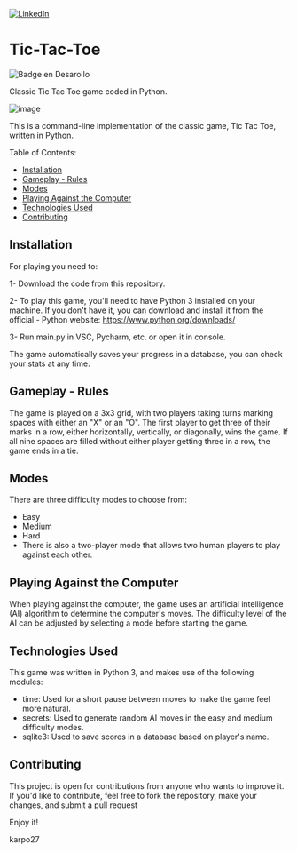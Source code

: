 [![LinkedIn](https://img.shields.io/badge/LinkedIn-0077B5?style=for-the-badge&logo=linkedin&logoColor=white)](https://www.linkedin.com/in/julian-giudice-940771a1/)

# Tic-Tac-Toe
![Badge en Desarollo](https://img.shields.io/badge/STATUS-%20FINISHED-green)

Classic Tic Tac Toe game coded in Python. 

![image](https://user-images.githubusercontent.com/54405665/206944626-9f152e89-8d2a-4a7e-83d9-f2357e043ab5.png)

This is a command-line implementation of the classic game, Tic Tac Toe, written in Python.

Table of Contents:

- [Installation](#Installation)
- [Gameplay - Rules](#Gameplay---Rules)
- [Modes](#Modes)
- [Playing Against the Computer](#Playing-Against-the-Computer)
- [Technologies Used](#Technologies-Used)
- [Contributing](#Contributing)

## Installation
For playing you need to:

1- Download the code from this repository.

2- To play this game, you'll need to have Python 3 installed on your machine. If you don't have it, you can download and install it from the official  - Python website: https://www.python.org/downloads/

3- Run main.py in VSC, Pycharm, etc. or open it in console.

The game automatically saves your progress in a database, you can check your stats at any time.

## Gameplay - Rules
The game is played on a 3x3 grid, with two players taking turns marking spaces with either an "X" or an "O". The first player to get three of their marks in a row, either horizontally, vertically, or diagonally, wins the game. If all nine spaces are filled without either player getting three in a row, the game ends in a tie.

## Modes
There are three difficulty modes to choose from:

- Easy
- Medium
- Hard
- There is also a two-player mode that allows two human players to play against each other.

## Playing Against the Computer
When playing against the computer, the game uses an artificial intelligence (AI) algorithm to determine the computer's moves. The difficulty level of the AI can be adjusted by selecting a mode before starting the game. 

## Technologies Used
This game was written in Python 3, and makes use of the following modules:

- time: Used for a short pause between moves to make the game feel more natural.
- secrets: Used to generate random AI moves in the easy and medium difficulty modes.
- sqlite3: Used to save scores in a database based on player's name.

## Contributing
This project is open for contributions from anyone who wants to improve it. If you'd like to contribute, feel free to fork the repository, make your changes, and submit a pull request

Enjoy it!

karpo27
